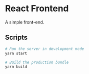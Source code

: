 # React Frontend

A simple front-end.

## Scripts

```sh
# Run the server in development mode
yarn start

# Build the production bundle
yarn build
```